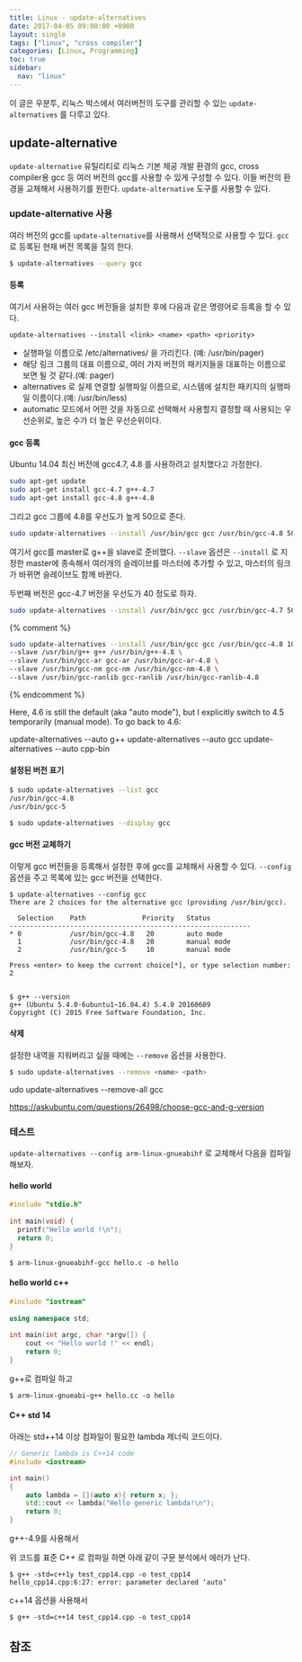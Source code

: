```yaml
---
title: Linux - update-alternatives
date: 2017-04-05 09:00:00 +0900
layout: single
tags: ["linux", "cross compiler"]
categories: [Linux, Programming]
toc: true
sidebar:
  nav: "linux"
---
```


이 글은 우분투, 리눅스 박스에서 여러버전의 도구를 관리할 수 있는 `update-alternatives` 를  다루고 있다.


## update-alternative

`update-alternative` 유틸리티로 리눅스 기본 제공 개발 환경의 gcc, cross compiler용 gcc 등 여러 버전의 gcc를 사용할 수 있게 구성할 수 있다.
이들 버전의 환경을 교체해서 사용하기를 원한다. `update-alternative` 도구를 사용할 수 있다.


### update-alternative 사용

여러 버전의 gcc를 `update-alternative`를 사용해서 선택적으로 사용할 수 있다. `gcc` 로 등록된 현재 버전 목록을 질의 한다.

```sh
$ update-alternatives --query gcc
```


#### 등록

여기서 사용하는 여러 gcc 버전들을 설치한 후에 다음과 같은 명령어로 등록을 할 수 있다.

```
update-alternatives --install <link> <name> <path> <priority>
```

 - <link> 실행파일 이름으로 /etc/alternatives/<name> 을 가리킨다. (예: /usr/bin/pager)
 - <name>   해당 링크 그룹의 대표 이름으로, 여러 가지 버전의 패키지들을 대표하는 이름으로 보면 될 것 같다.(예: pager)
 - <path> alternatives 로 실제 연결할 실행파일 이름으로, 시스템에 설치한 패키지의 실행파일 이름이다.(예: /usr/bin/less)
 - <priority> automatic 모드에서 어떤 것을 자동으로 선택해서 사용할지 결정할 때 사용되는 우선순위로, 높은 수가 더 높은 우선순위이다.

#### gcc 등록

Ubuntu 14.04 최신 버전에 gcc4.7, 4.8 를 사용하려고 설치했다고 가정한다.

```sh
sudo apt-get update
sudo apt-get install gcc-4.7 g++-4.7
sudo apt-get install gcc-4.8 g++-4.8
```

그리고 gcc 그룹에 4.8를 우선도가 높게 50으로 준다.

```sh
sudo update-alternatives --install /usr/bin/gcc gcc /usr/bin/gcc-4.8 50 --slave /usr/bin/g++ g++ /usr/bin/g++-4.8
```

여기서 gcc를 master로 g++을 slave로 준비했다. `--slave` 옵션은 `--install` 로 지정한 master에 종속해서 여러개의 슬레이브를 마스터에 추가할 수 있고, 마스터의 링크가 바뀌면 슬레이브도 함께 바뀐다.


두번째 버전은 gcc-4.7 버전을 우선도가 40 정도로 하자.

```sh
sudo update-alternatives --install /usr/bin/gcc gcc /usr/bin/gcc-4.7 50 --slave /usr/bin/g++ g++ /usr/bin/g++-4.7
```


{% comment %}
```sh
sudo update-alternatives --install /usr/bin/gcc gcc /usr/bin/gcc-4.8 100 \
--slave /usr/bin/g++ g++ /usr/bin/g++-4.8 \
--slave /usr/bin/gcc-ar gcc-ar /usr/bin/gcc-ar-4.8 \
--slave /usr/bin/gcc-nm gcc-nm /usr/bin/gcc-nm-4.8 \
--slave /usr/bin/gcc-ranlib gcc-ranlib /usr/bin/gcc-ranlib-4.8
```
{% endcomment %}





Here, 4.6 is still the default (aka "auto mode"), but I explicitly switch to 4.5 temporarily (manual mode). To go back to 4.6:

update-alternatives --auto g++
update-alternatives --auto gcc
update-alternatives --auto cpp-bin



#### 설정된 버전 표기

```sh
$ sudo update-alternatives --list gcc
/usr/bin/gcc-4.8
/usr/bin/gcc-5
```


```sh
$ sudo update-alternatives --display gcc
```


#### gcc 버전 교체하기

이렇게 gcc 버전들을 등록해서 설정한 후에 gcc를 교체해서 사용할 수 있다. `--config` 옵션을 주고 목록에 있는 gcc 버전을 선택한다.


```
$ update-alternatives --config gcc
There are 2 choices for the alternative gcc (providing /usr/bin/gcc).

  Selection    Path              Priority   Status
------------------------------------------------------------
* 0            /usr/bin/gcc-4.8   20        auto mode
  1            /usr/bin/gcc-4.8   20        manual mode
  2            /usr/bin/gcc-5     10        manual mode

Press <enter> to keep the current choice[*], or type selection number: 2


$ g++ --version
g++ (Ubuntu 5.4.0-6ubuntu1~16.04.4) 5.4.0 20160609
Copyright (C) 2015 Free Software Foundation, Inc.
```


#### 삭제

설정한 내역을 지워버리고 싶을 때에는 `--remove` 옵션을 사용한다.

```sh
$ sudo update-alternatives --remove <name> <path>
```

udo update-alternatives --remove-all gcc 

https://askubuntu.com/questions/26498/choose-gcc-and-g-version






### 테스트

`update-alternatives --config arm-linux-gnueabihf` 로 교체해서 다음을 컴파일 해보자.


#### hello world

``` c
#include "stdio.h"
 
int main(void) {
  printf("Hello world !\n");
  return 0;
}
```


```
$ arm-linux-gnueabihf-gcc hello.c -o hello
```


#### hello world c++

``` cpp
#include "iostream"
 
using namespace std;
 
int main(int argc, char *argv[]) {
    cout << "Hello world !" << endl;
    return 0;
}
```

g++로 컴파일 하고

```
$ arm-linux-gnueabi-g++ hello.cc -o hello
```


#### C++ std 14

아래는 std++14 이상 컴파일이 필요한 lambda 제너릭 코드이다.

```cpp
// Generic lambda is C++14 code
#include <iostream>

int main()
{
    auto lambda = [](auto x){ return x; };
    std::cout << lambda("Hello generic lambda!\n");
    return 0;
}
```

g++-4.9를 사용해서

위 코드를 표준 C++ 로 컴파일 하면 아래 같이 구문 분석에서 에러가 난다.

```
$ g++ -std=c++1y test_cpp14.cpp -o test_cpp14
hello_cpp14.cpp:6:27: error: parameter declared ‘auto’
```

c++14 옵션을 사용해서

```
$ g++ -std=c++14 test_cpp14.cpp -o test_cpp14
```

## 참조

